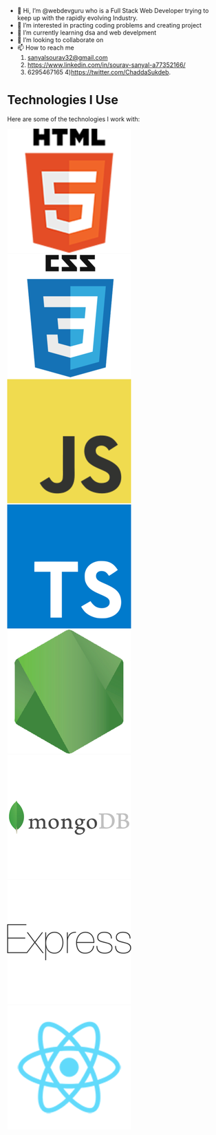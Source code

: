 - 👋 Hi, I’m @webdevguru  who is a Full Stack Web Developer trying to keep up with the rapidly evolving Industry.
- 👀 I’m interested in practing coding problems and creating project
- 🌱 I’m currently learning dsa and web develpment
- 💞️ I’m looking to collaborate on  
- 📫 How to reach me
   1) sanyalsourav32@gmail.com
   2) https://www.linkedin.com/in/sourav-sanyal-a77352166/
   3) 6295467165
   4)https://twitter.com/ChaddaSukdeb.

<!---
webdevguru/webdevguru is a ✨ special ✨ repository because its `README.md` (this file) appears on your GitHub profile.
You can click the Preview link to take a look at your changes.
--->
# Technologies I Use

Here are some of the technologies I work with:

![HTML](https://raw.githubusercontent.com/github/explore/master/topics/html/html.png)
![CSS](https://raw.githubusercontent.com/github/explore/master/topics/css/css.png)
![JavaScript](https://raw.githubusercontent.com/github/explore/master/topics/javascript/javascript.png)
![TypeScript](https://raw.githubusercontent.com/github/explore/master/topics/typescript/typescript.png)
![Node.js](https://raw.githubusercontent.com/github/explore/master/topics/nodejs/nodejs.png)
![MongoDB](https://raw.githubusercontent.com/github/explore/master/topics/mongodb/mongodb.png)
![Express.js](https://raw.githubusercontent.com/github/explore/master/topics/express/express.png)
![React](https://raw.githubusercontent.com/github/explore/master/topics/react/react.png)
